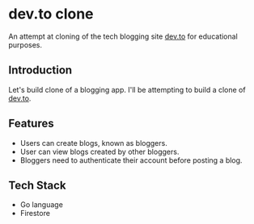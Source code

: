 # dev.to clone
An attempt at cloning of the tech blogging site [dev.to](https://dev.to/) for educational purposes.

## Introduction

Let's build clone of a blogging app. I'll be attempting to build a clone of [dev.to](https://dev.to/).

## Features
- Users can create blogs, known as bloggers.
- User can view blogs created by other bloggers.
- Bloggers need to authenticate their account before posting a blog.

## Tech Stack

- Go language
- Firestore



